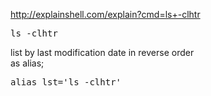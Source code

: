 <http://explainshell.com/explain?cmd=ls+-clhtr>

<pre>ls -clhtr</pre>

list by last modification date in reverse order  
as alias;

<pre>alias lst='ls -clhtr'</pre>